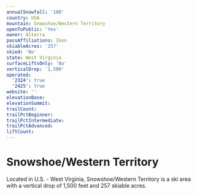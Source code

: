 ```yaml
---
annualSnowfall: '180'
country: USA
mountain: Snowshoe/Western Territory
openToPublic: 'Yes'
owner: Alterra
passAffiliations: Ikon
skiableAcres: '257'
skied: 'No'
state: West Virginia
surfaceLiftsOnly: 'No'
verticalDrop: '1,500'
operated:
  '2324': true
  '2425': true
website: ''
elevationBase:
elevationSummit:
trailCount:
trailPctBeginner:
trailPctIntermediate:
trailPctAdvanced:
liftCount:
---
```



# Snowshoe/Western Territory

Located in U.S. - West Virginia, Snowshoe/Western Territory is a ski area with a vertical drop of 1,500 feet and 257 skiable acres.
